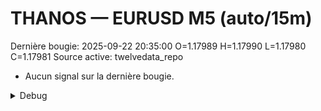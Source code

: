 # THANOS — EURUSD M5 (auto/15m)
Dernière bougie: 2025-09-22 20:35:00  O=1.17989  H=1.17990  L=1.17980  C=1.17981
Source active: twelvedata_repo

- Aucun signal sur la dernière bougie.

<details><summary>Debug</summary>

- TD_API_KEY manquant.

</details>